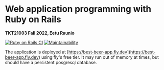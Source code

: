 # Web application programming with Ruby on Rails
**TKT21003 Fall 2022, Eetu Raunio**

[![Ruby on Rails CI](https://github.com/ConcernedHobbit/wadror/actions/workflows/rubyonrails.yml/badge.svg?branch=main)](https://github.com/ConcernedHobbit/wadror/actions/workflows/rubyonrails.yml)
[![Maintainability](https://api.codeclimate.com/v1/badges/c0d1445f234f46ba014c/maintainability)](https://codeclimate.com/github/ConcernedHobbit/wadror/maintainability)

The application is deployed at [https://best-beer-app.fly.dev](https://best-beer-app.fly.dev) using fly's free tier. It may run out of memory at times, but should have a persistent posgresql database.


